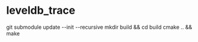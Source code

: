 # leveldb_trace

git submodule update --init --recursive
mkdir build && cd build 
cmake ..  && make
